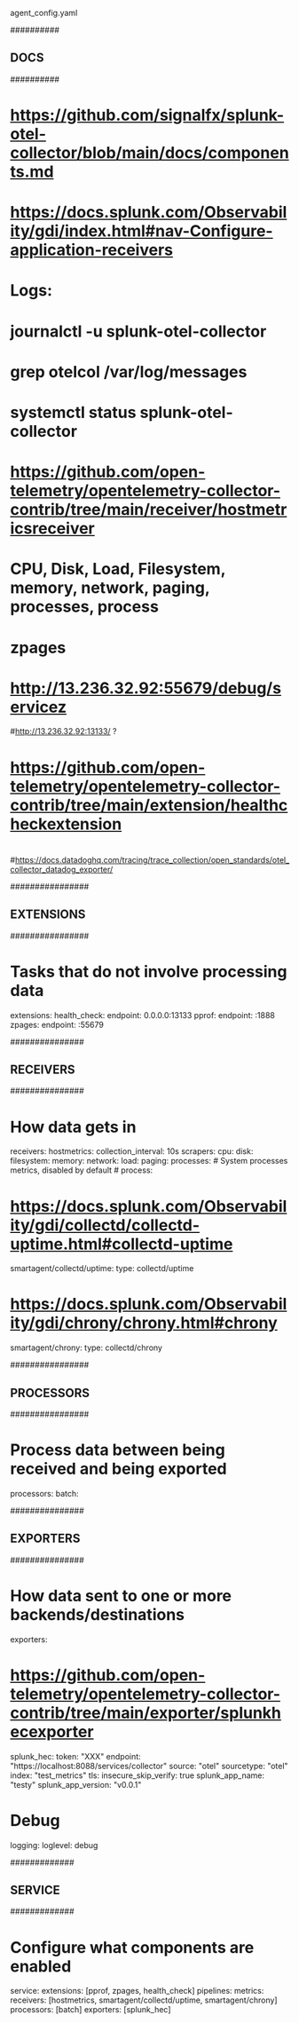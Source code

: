 agent_config.yaml

##########
## DOCS ##
##########

# https://github.com/signalfx/splunk-otel-collector/blob/main/docs/components.md
# https://docs.splunk.com/Observability/gdi/index.html#nav-Configure-application-receivers

# Logs:
# journalctl -u splunk-otel-collector
# grep otelcol /var/log/messages

# systemctl status splunk-otel-collector

# https://github.com/open-telemetry/opentelemetry-collector-contrib/tree/main/receiver/hostmetricsreceiver
# CPU, Disk, Load, Filesystem, memory, network, paging, processes, process

# zpages
# http://13.236.32.92:55679/debug/servicez

#http://13.236.32.92:13133/ ?
#
# https://github.com/open-telemetry/opentelemetry-collector-contrib/tree/main/extension/healthcheckextension
#

#https://docs.datadoghq.com/tracing/trace_collection/open_standards/otel_collector_datadog_exporter/

################
## EXTENSIONS ##
################
# Tasks that do not involve processing data

extensions:
  health_check:
    endpoint: 0.0.0.0:13133
  pprof:
    endpoint: :1888
  zpages:
    endpoint: :55679

###############
## RECEIVERS ##
###############
# How data gets in

receivers:
  hostmetrics:
    collection_interval: 10s
    scrapers:
      cpu:
      disk:
      filesystem:
      memory:
      network:
      load:
      paging:
      processes:
      # System processes metrics, disabled by default
      # process:
  # https://docs.splunk.com/Observability/gdi/collectd/collectd-uptime.html#collectd-uptime
  smartagent/collectd/uptime:
    type: collectd/uptime
  # https://docs.splunk.com/Observability/gdi/chrony/chrony.html#chrony
  smartagent/chrony:
    type: collectd/chrony

################
## PROCESSORS ##
################
# Process data between being received and being exported

processors:
  batch:

###############
## EXPORTERS ##
###############
# How data sent to one or more backends/destinations

exporters:
  # https://github.com/open-telemetry/opentelemetry-collector-contrib/tree/main/exporter/splunkhecexporter
  splunk_hec:
    token: "XXX"
    endpoint: "https://localhost:8088/services/collector"
    source: "otel"
    sourcetype: "otel"
    index: "test_metrics"
    tls:
      insecure_skip_verify: true
    splunk_app_name: "testy"
    splunk_app_version: "v0.0.1"

  # Debug
  logging:
    loglevel: debug

#############
## SERVICE ##
#############
# Configure what components are enabled

service:
  extensions: [pprof, zpages, health_check]
  pipelines:
    metrics:
      receivers: [hostmetrics, smartagent/collectd/uptime, smartagent/chrony]
      processors: [batch]
      exporters: [splunk_hec]
